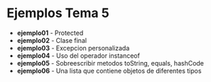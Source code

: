 # Ejemplos Tema 5

* **ejemplo01** - Protected
* **ejemplo02** - Clase final
* **ejemplo03** - Excepcion personalizada
* **ejemplo04** - Uso del operador instanceof
* **ejemplo05** - Sobreescribir metodos toString, equals, hashCode    
* **ejemplo06** - Una lista que contiene objetos de diferentes tipos
